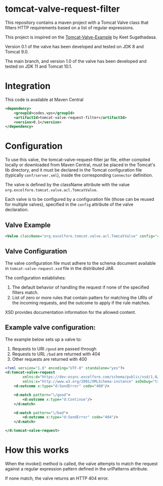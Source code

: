 # tomcat-valve-request-filter

This repository contains a maven project with a Tomcat Valve class that filters HTTP requirements 
based on a list of regular expressions.

This project is inspired on the [Tomcat-Valve-Example][1] by Keet Sugathadasa.

Version 0.1 of the valve has been developed and tested on JDK 8 and Tomcat 9.0.

The main branch, and version 1.0 of the valve has been developed and tested on JDK 11 and Tomcat 10.1.

# Integration

This code is available at Maven Central

```xml
<dependency>
    <groupId>codes.vps</groupId>
    <artifactId>tomcat-valve-request-filter</artifactId>
    <version>0.1</version>
</dependency>
```

# Configuration

To use this valve, the tomcat-valve-request-filter jar file, either compiled locally
or downloaded from Maven Central, must be placed in the Tomcat's lib directory,
and it must be declared in the Tomcat configuration file (typically `conf/server.xml`),
inside the corresponding `Connector` definition.

The valve is defined by the className attribute with the value 
`org.excelfore.tomcat.valve.acl.TomcatValve`.

Each valve is to be configured by a configuration file (those can be reused for multiple valves),
specified in the `config` attribute of the valve declaration.

## Valve Example

```xml
<Valve className="org.excelfore.tomcat.valve.acl.TomcatValve" config="conf/my-config.xml"/>
```

## Valve Configuration

The valve configuration file must adhere to the schema document available in `tomcat-valve-request.xsd`
file in the distributed JAR.

The configuration establishes:

1. The default behavior of handling the request if none of the specified filters match.
2. List of zero or more rules that contain patters for matching the URIs of the incoming requests, and the outcome to apply if the rule matches.

XSD provides documentation information for the allowed content.

## Example valve configuration:

The example below sets up a valve to:
1. Requests to URI `/good` are passed through
2. Requests to URL `/bad` are returned with 404
3. Other requests are returned with 400

```xml
<?xml version="1.0" encoding="UTF-8" standalone="yes"?>
<d:tomcat-valve-request
        xmlns:d="https://dev-esync.excelfore.com/schema/public/xsd/1.0/tomcat-valve-request.xsd"
        xmlns:x="http://www.w3.org/2001/XMLSchema-instance" asDebug="true">
    <d:outcome x:type="d:SendError" code="400"/>

    <d:match pattern="\/good">
        <d:outcome x:type="d:Continue"/>
    </d:match>

    <d:match pattern="\/bad">
        <d:outcome x:type="d:SendError" code="404"/>
    </d:match>

</d:tomcat-valve-request>
```

# How this works

When the invoke() method is called, the valve attempts to match the request against a regular expression pattern defined in the urlPatterns attribute.

If none match, the valve returns an HTTP 404 error.

[1]: https://github.com/Keetmalin/Tomcat-Valve-Example
